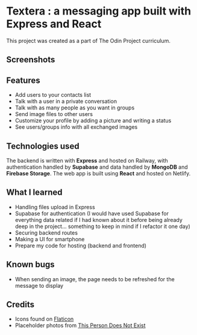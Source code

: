 # Textera : a messaging app built with Express and React

This project was created as a part of The Odin Project curriculum.

## Screenshots


## Features
- Add users to your contacts list
- Talk with a user in a private conversation
- Talk with as many people as you want in groups
- Send image files to other users
- Customize your profile by adding a picture and writing a status
- See users/groups info with all exchanged images

## Technologies used
The backend is written with **Express** and hosted on Railway, with authentication handled by **Supabase** and data handled by **MongoDB** and **Firebase Storage**.
The web app is built using **React** and hosted on Netlify.

## What I learned
- Handling files upload in Express
- Supabase for authentication (I would have used Supabase for everything data related if I had known about it before being already deep in the project... something to keep in mind if I refactor it one day)
- Securing backend routes
- Making a UI for smartphone
- Prepare my code for hosting (backend and frontend)

## Known bugs
- When sending an image, the page needs to be refreshed for the message to display

## Credits
- Icons found on [Flaticon](https://www.flaticon.com/)
- Placeholder photos from [This Person Does Not Exist](https://this-person-does-not-exist.com/en)
